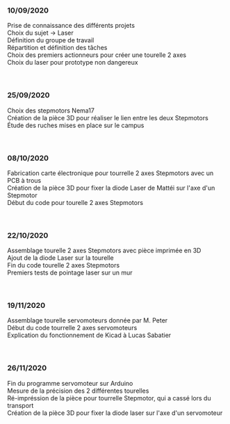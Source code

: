 ### 10/09/2020

Prise de connaissance des différents projets <br/>
Choix du sujet -> Laser <br/>
Définition du groupe de travail <br/>
Répartition et définition des tâches <br/>
Choix des premiers actionneurs pour créer une tourelle 2 axes <br/>
Choix du laser pour prototype non dangereux <br/>
<br/> <br/>


### 25/09/2020

Choix des stepmotors Nema17<br/>
Création de la pièce 3D pour réaliser le lien entre les deux Stepmotors<br/>
Étude des ruches mises en place sur le campus <br/>
<br/> <br/>


### 08/10/2020

Fabrication carte électronique pour tourrelle 2 axes Stepmotors avec un PCB à trous <br/>
Création de la pièce 3D pour fixer la diode Laser de Mattéi sur l'axe d'un Stepmotor <br/>
Début du code pour tourelle 2 axes Stepmotors <br/>
<br/> <br/>


### 22/10/2020

Assemblage tourelle 2 axes Stepmotors avec pièce imprimée en 3D <br/>
Ajout de la diode Laser sur la tourelle <br/>
Fin du code tourelle 2 axes Stepmotors <br/>
Premiers tests de pointage laser sur un mur <br/>
<br/> <br/>


### 19/11/2020

Assemblage tourelle servomoteurs donnée par M. Peter <br/>
Début du code tourrelle 2 axes servomoteurs <br/>
Explication du fonctionnement de Kicad à Lucas Sabatier<br/>
<br/> <br/>


### 26/11/2020

Fin du programme servomoteur sur Arduino <br/>
Mesure de la précision des 2 différentes tourelles <br/>
Ré-impréssion de la pièce pour tourrelle Stepmotor, qui a cassé lors du transport <br/>
Création de la pièce 3D pour fixer la diode laser sur l'axe d'un servomoteur <br/>
<br/> <br/>
